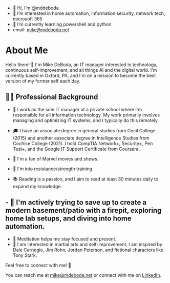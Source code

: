 - 👋 Hi, I’m @mddeboda
- 👀 I’m interested in home automation, information security, network tech, microsoft 365
- 🌱 I’m currently learning powershell and python
- email: mike@mdeboda.net
# About Me

Hello there! 👋 I'm Mike DeBoda, an IT manager interested in technology, continuous self-improvement, and all things  AI and the digital world. I'm currently based in Oxford, PA, and I'm on a mission to become the best version of my former self each day.

## 🧑‍💻 Professional Background

- 🏢 I work as the sole IT manager at a private school where I'm responsible for all information technology. My work primarily involves managing and optimizing IT systems, and I typically do this remotely.
- 🎓 I have an associate degree in general studies from Cecil College (2015) and another associate degree in Intelligence Studies from Cochise College (2021). I hold CompTIA Network+, Security+, Pen Test+, and the Google IT Support Certificate from Coursera.

- 🎥 I'm a fan of Marvel movies and shows.
- 💪 I'm into resistance/strength training.
- 📚 Reading is a passion, and I aim to read at least 30 minutes daily to expand my knowledge.
## - 🏡 I'm actively trying to save up to create a modern basement/patio with a firepit, exploring home lab setups, and diving into home automation.
- 🧘 Meditation helps me stay focused and present.
- 🥋 I am interested in martial arts and self-improvement, I am inspired by Dale Carnegie, Jim Rohn, Jordan Peterson, and fictional characters like Tony Stark.

Feel free to connect with me! 🚀

You can reach me at [mike@mdeboda.net](mailto:mike@mdeboda.net) or connect with me on [LinkedIn](https://www.linkedin.com/in/michaelddeboda/).

<!---
mddeboda/mddeboda is a ✨ special ✨ repository because its `README.md` (this file) appears on your GitHub profile.
You can click the Preview link to take a look at your changes.
--->
